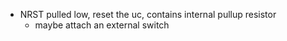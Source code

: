 - NRST pulled low, reset the uc, contains internal pullup resistor
    - maybe attach an external switch
